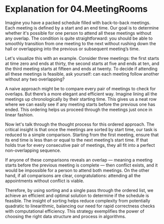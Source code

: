 # Explanation for 04.MeetingRooms

Imagine you have a packed schedule filled with back-to-back meetings. Each meeting is defined by a start and an end time. Our goal is to determine whether it's possible for one person to attend all these meetings without any overlap. The condition is quite straightforward: you should be able to smoothly transition from one meeting to the next without rushing down the hall or overlapping into the previous or subsequent meeting’s time.

Let's visualize this with an example. Consider three meetings: the first starts at time zero and ends at thirty, the second starts at five and ends at ten, and the third meeting starts at fifteen and ends at twenty. To decide if attending all these meetings is feasible, ask yourself: can each meeting follow another without any two overlapping?

A naive approach might be to compare every pair of meetings to check for overlaps. But there’s a more elegant and efficient way. Imagine lining all the meetings up chronologically by their starting time. This gives us a neat row where we can easily see if any meeting starts before the previous one has ended. This ordering helps us proceed through the meetings just once in linear fashion.

Now let's talk through the thought process for this ordered approach. The critical insight is that once the meetings are sorted by start time, our task is reduced to a simple comparison. Starting from the first meeting, ensure that its end time is less than or equal to the next meeting’s start time. If that holds true for every consecutive pair of meetings, they all fit into a perfect non-overlapping sequence.

If anyone of these comparisons reveals an overlap — meaning a meeting starts before the previous meeting is complete — then conflict exists, and it would be impossible for a person to attend both meetings. On the other hand, if all comparisons are clear, congratulations: attending all the appointments without conflict is viable.

Therefore, by using sorting and a single pass through the ordered list, we achieve an efficient and optimal solution to determine if the schedule is feasible. The insight of sorting helps reduce complexity from potentially quadratic to linearithmic, balancing our need for rapid correctness checks with computational efficiency. This strategy exemplifies the power of choosing the right data structure and process in algorithms.